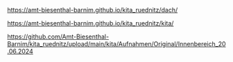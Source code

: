 https://amt-biesenthal-barnim.github.io/kita_ruednitz/dach/

https://amt-biesenthal-barnim.github.io/kita_ruednitz/kita/

https://github.com/Amt-Biesenthal-Barnim/kita_ruednitz/upload/main/kita/Aufnahmen/Original/Innenbereich_20.06.2024

